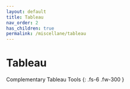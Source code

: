 ```yaml
---
layout: default
title: Tableau
nav_order: 2
has_children: true
permalink: /miscellane/tableau
---
```


# Tableau

Complementary Tableau Tools
{: .fs-6 .fw-300 }
